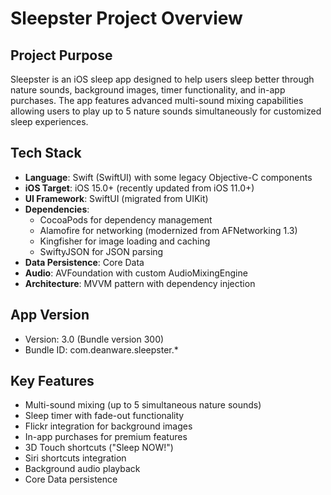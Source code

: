 # Sleepster Project Overview

## Project Purpose
Sleepster is an iOS sleep app designed to help users sleep better through nature sounds, background images, timer functionality, and in-app purchases. The app features advanced multi-sound mixing capabilities allowing users to play up to 5 nature sounds simultaneously for customized sleep experiences.

## Tech Stack
- **Language**: Swift (SwiftUI) with some legacy Objective-C components
- **iOS Target**: iOS 15.0+ (recently updated from iOS 11.0+)
- **UI Framework**: SwiftUI (migrated from UIKit)
- **Dependencies**: 
  - CocoaPods for dependency management
  - Alamofire for networking (modernized from AFNetworking 1.3)
  - Kingfisher for image loading and caching
  - SwiftyJSON for JSON parsing
- **Data Persistence**: Core Data
- **Audio**: AVFoundation with custom AudioMixingEngine
- **Architecture**: MVVM pattern with dependency injection

## App Version
- Version: 3.0 (Bundle version 300)
- Bundle ID: com.deanware.sleepster.*

## Key Features
- Multi-sound mixing (up to 5 simultaneous nature sounds)
- Sleep timer with fade-out functionality
- Flickr integration for background images
- In-app purchases for premium features
- 3D Touch shortcuts ("Sleep NOW!")
- Siri shortcuts integration
- Background audio playback
- Core Data persistence